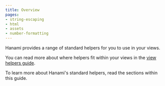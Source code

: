 ```yaml
---
title: Overview
pages:
- string-escaping
- html
- assets
- number-formatting
---
```


Hanami provides a range of standard helpers for you to use in your views.

You can read more about where helpers fit within your views in the [view helpers guide](/v2.2/views/helpers/).

To learn more about Hanami's standard helpers, read the sections within this guide.
